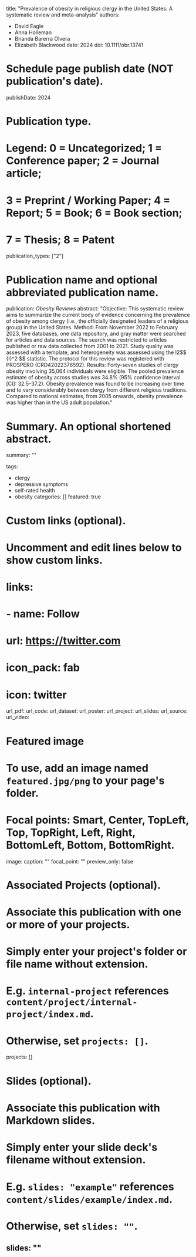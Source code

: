 title: "Prevalence of obesity in religious clergy in the United States: A systematic review and meta-analysis"
authors:
- David Eagle
- Anna Holleman
- Brianda Barerra Olvera
- Elizabeth Blackwood
date: 2024
doi: 10.1111/obr.13741

# Schedule page publish date (NOT publication's date).
publishDate: 2024

# Publication type.
# Legend: 0 = Uncategorized; 1 = Conference paper; 2 = Journal article;
# 3 = Preprint / Working Paper; 4 = Report; 5 = Book; 6 = Book section;
# 7 = Thesis; 8 = Patent
publication_types: ["2"]

# Publication name and optional abbreviated publication name.
publication: *Obesity Reviews*
abstract: "Objective: This systematic review aims to summarize the current body of evidence concerning the prevalence of obesity among clergy (i.e., the officially designated leaders of a religious group) in the United States. Method: From November 2022 to February 2023, five databases, one data repository, and gray matter were searched for articles and data sources. The search was restricted to articles published or raw data collected from 2001 to 2021. Study quality was assessed with a template, and heterogeneity was assessed using the I2\$\$ {I}^2 \$\$ statistic. The protocol for this review was registered with PROSPERO (CRD42022376592). Results: Forty-seven studies of clergy obesity involving 35,064 individuals were eligible. The pooled prevalence estimate of obesity across studies was 34.8% (95% confidence interval [CI]: 32.5–37.2). Obesity prevalence was found to be increasing over time and to vary considerably between clergy from different religious traditions. Compared to national estimates, from 2005 onwards, obesity prevalence was higher than in the US adult population."

# Summary. An optional shortened abstract.
summary: ""

tags:
- clergy
- depressive symptoms
- self-rated health
- obesity
categories: []
featured: true

# Custom links (optional).
#   Uncomment and edit lines below to show custom links.
# links:
# - name: Follow
#   url: https://twitter.com
#   icon_pack: fab
#   icon: twitter

url_pdf:
url_code:
url_dataset:
url_poster:
url_project:
url_slides:
url_source:
url_video:

# Featured image
# To use, add an image named `featured.jpg/png` to your page's folder. 
# Focal points: Smart, Center, TopLeft, Top, TopRight, Left, Right, BottomLeft, Bottom, BottomRight.
image:
  caption: ""
  focal_point: ""
  preview_only: false

# Associated Projects (optional).
#   Associate this publication with one or more of your projects.
#   Simply enter your project's folder or file name without extension.
#   E.g. `internal-project` references `content/project/internal-project/index.md`.
#   Otherwise, set `projects: []`.
projects: []

# Slides (optional).
#   Associate this publication with Markdown slides.
#   Simply enter your slide deck's filename without extension.
#   E.g. `slides: "example"` references `content/slides/example/index.md`.
#   Otherwise, set `slides: ""`.
slides: ""
---
